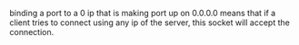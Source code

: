 binding a port to a 0 ip that is making port up on 0.0.0.0 means that if a client tries to connect using any ip of the server, this socket will accept the connection.